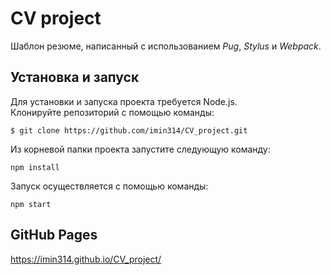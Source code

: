 # CV project
Шаблон резюме, написанный с использованием *Pug*, *Stylus* и *Webpack*.

## Установка и запуск
Для установки и запуска проекта требуется Node.js.   
Клонируйте репозиторий с помощью команды:
```
$ git clone https://github.com/imin314/CV_project.git
```
Из корневой папки проекта запустите следующую команду:
```
npm install
```
Запуск осуществляется с помощью команды:
```
npm start
```

## GitHub Pages
https://imin314.github.io/CV_project/ 
